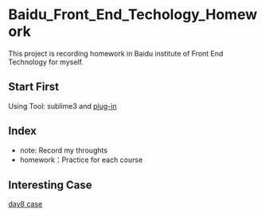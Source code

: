 # Baidu_Front_End_Techology_Homework
This project is recording homework in Baidu institute of Front End Technology for myself.
## Start First
Using Tool: sublime3 and [plug-in](http://alloyteam.github.io/CodeGuide/#check-sublime3)
## Index
+ note: Record my throughts
+ homework：Practice for each course
## Interesting Case
[day8 case](https://github.com/wolf-li/Baidu_Front_End_Techology_Homework/blob/main/homework/day7-8/day8%20project.PNG)
